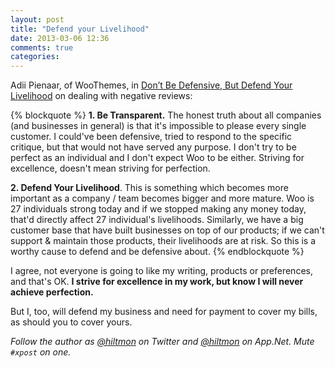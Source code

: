 ```yaml
---
layout: post
title: "Defend your Livelihood"
date: 2013-03-06 12:36
comments: true
categories: 
---
```


Adii Pienaar, of WooThemes, in [Don’t Be Defensive, But Defend Your Livelihood](http://adii.me/dont-be-defensive-defend-your-livelihood) on dealing with negative reviews:

{% blockquote %}
<strong>1. Be Transparent.</strong> The honest truth about all companies (and businesses in general) is that it's impossible to please every single customer. I could've been defensive, tried to respond to the specific critique, but that would not have served any purpose. I don't try to be perfect as an individual and I don't expect Woo to be either. Striving for excellence, doesn't mean striving for perfection.

<strong>2. Defend Your Livelihood</strong>. This is something which becomes more important as a company / team becomes bigger and more mature. Woo is 27 individuals strong today and if we stopped making any money today, that'd directly affect 27 individual's livelihoods. Similarly, we have a big customer base that have built businesses on top of our products; if we can't support & maintain those products, their livelihoods are at risk. So this is a worthy cause to defend and be defensive about.
{% endblockquote %}

I agree, not everyone is going to like my writing, products or preferences, and that's OK. **I strive for excellence in my work, but know I will never achieve perfection.**

But I, too, will defend my business and need for payment to cover my bills, as should you to cover yours.

*Follow the author as [@hiltmon](http://https://twitter.com/hiltmon) on Twitter and [@hiltmon](http://alpha.app.net/hiltmon) on App.Net. Mute `#xpost` on one.*